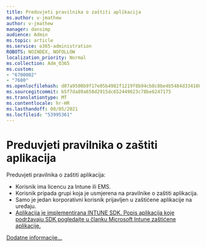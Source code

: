 ```yaml
---
title: Preduvjeti pravilnika o zaštiti aplikacija
ms.author: v-jmathew
author: v-jmathew
manager: dansimp
audience: Admin
ms.topic: article
ms.service: o365-administration
ROBOTS: NOINDEX, NOFOLLOW
localization_priority: Normal
ms.collection: Adm_O365
ms.custom:
- "6700002"
- "7680"
ms.openlocfilehash: d07a9500b9f17e05b4982f1219f8b94cb8c8be4b5484d334108c9131b42b5659
ms.sourcegitcommit: b5f7da89a650d2915dc652449623c78be6247175
ms.translationtype: MT
ms.contentlocale: hr-HR
ms.lasthandoff: 08/05/2021
ms.locfileid: "53995361"
---
```

# <a name="application-protection-policy-requirements"></a>Preduvjeti pravilnika o zaštiti aplikacija

Preduvjeti pravilnika o zaštiti aplikacija:

- Korisnik ima licencu za Intune ili EMS.
- Korisnik pripada grupi koja je usmjerena na pravilnike o zaštiti aplikacija.
- Samo je jedan korporativni korisnik prijavljen u zaštićene aplikacije na uređaju.
- [Aplikacija je implementirana INTUNE SDK. Popis aplikacija koje podržavaju SDK pogledajte u članku Microsoft Intune zaštićene aplikacije.](https://docs.microsoft.com/mem/intune/apps/apps-supported-intune-apps)

[Dodatne informacije...](https://docs.microsoft.com/mem/intune/apps/app-protection-policy)
